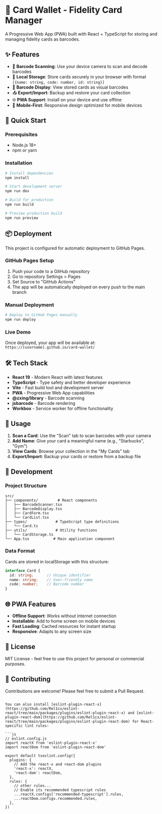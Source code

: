 # 🎫 Card Wallet - Fidelity Card Manager

A Progressive Web App (PWA) built with React + TypeScript for storing and managing fidelity cards as barcodes.

## ✨ Features

- 📱 **Barcode Scanning**: Use your device camera to scan and decode barcodes
- 💾 **Local Storage**: Store cards securely in your browser with format `[{name: string, code: number, id: string}]`
- 🎯 **Barcode Display**: View stored cards as visual barcodes
- 📤 **Export/Import**: Backup and restore your card collection
- 🌐 **PWA Support**: Install on your device and use offline
- 📱 **Mobile-First**: Responsive design optimized for mobile devices

## 🚀 Quick Start

### Prerequisites
- Node.js 18+ 
- npm or yarn

### Installation
```bash
# Install dependencies
npm install

# Start development server
npm run dev

# Build for production
npm run build

# Preview production build
npm run preview
```

## 📦 Deployment

This project is configured for automatic deployment to GitHub Pages.

### GitHub Pages Setup
1. Push your code to a GitHub repository
2. Go to repository Settings > Pages
3. Set Source to "GitHub Actions"
4. The app will be automatically deployed on every push to the main branch

### Manual Deployment
```bash
# Deploy to GitHub Pages manually
npm run deploy
```

### Live Demo
Once deployed, your app will be available at: `https://[username].github.io/card-wallet/`

## 🛠️ Tech Stack

- **React 19** - Modern React with latest features
- **TypeScript** - Type safety and better developer experience
- **Vite** - Fast build tool and development server
- **PWA** - Progressive Web App capabilities
- **@zxing/library** - Barcode scanning
- **jsbarcode** - Barcode rendering
- **Workbox** - Service worker for offline functionality

## 📱 Usage

1. **Scan a Card**: Use the "Scan" tab to scan barcodes with your camera
2. **Add Name**: Give your card a meaningful name (e.g., "Starbucks", "Gym")
3. **View Cards**: Browse your collection in the "My Cards" tab
4. **Export/Import**: Backup your cards or restore from a backup file

## 🔧 Development

### Project Structure
```
src/
├── components/         # React components
│   ├── BarcodeScanner.tsx
│   ├── BarcodeDisplay.tsx
│   ├── CardForm.tsx
│   └── CardList.tsx
├── types/             # TypeScript type definitions
│   └── Card.ts
├── utils/             # Utility functions
│   └── CardStorage.ts
└── App.tsx           # Main application component
```

### Data Format
Cards are stored in localStorage with this structure:
```typescript
interface Card {
  id: string;      // Unique identifier
  name: string;    // User-friendly name
  code: number;    // Barcode number
}
```

## 🌐 PWA Features

- **Offline Support**: Works without internet connection
- **Installable**: Add to home screen on mobile devices
- **Fast Loading**: Cached resources for instant startup
- **Responsive**: Adapts to any screen size

## 📄 License

MIT License - feel free to use this project for personal or commercial purposes.

## 🤝 Contributing

Contributions are welcome! Please feel free to submit a Pull Request.
```

You can also install [eslint-plugin-react-x](https://github.com/Rel1cx/eslint-react/tree/main/packages/plugins/eslint-plugin-react-x) and [eslint-plugin-react-dom](https://github.com/Rel1cx/eslint-react/tree/main/packages/plugins/eslint-plugin-react-dom) for React-specific lint rules:

```js
// eslint.config.js
import reactX from 'eslint-plugin-react-x'
import reactDom from 'eslint-plugin-react-dom'

export default tseslint.config({
  plugins: {
    // Add the react-x and react-dom plugins
    'react-x': reactX,
    'react-dom': reactDom,
  },
  rules: {
    // other rules...
    // Enable its recommended typescript rules
    ...reactX.configs['recommended-typescript'].rules,
    ...reactDom.configs.recommended.rules,
  },
})
```
